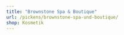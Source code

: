 ```yaml
---
title: "Brownstone Spa & Boutique"
url: /pickens/brownstone-spa-und-boutique/
shop: Kosmetik
---
```

